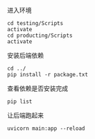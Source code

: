 进入环境

```
cd testing/Scripts
activate
cd producting/Scripts
activate
```

安装后端依赖

```
cd ../
pip install -r package.txt
```

查看依赖是否安装完成

```
pip list
```

让后端跑起来

```
uvicorn main:app --reload
```
